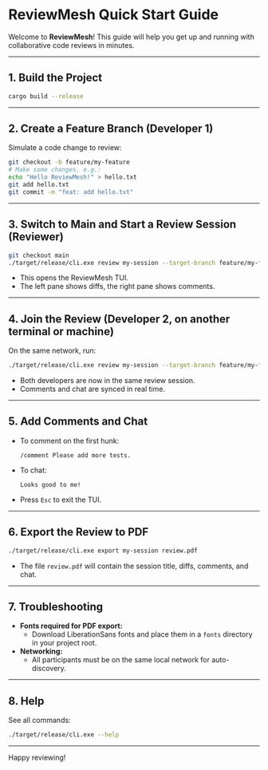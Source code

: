 # ReviewMesh Quick Start Guide

Welcome to **ReviewMesh**! This guide will help you get up and running with collaborative code reviews in minutes.

---

## 1. Build the Project

```sh
cargo build --release
```

---

## 2. Create a Feature Branch (Developer 1)

Simulate a code change to review:
```sh
git checkout -b feature/my-feature
# Make some changes, e.g.:
echo "Hello ReviewMesh!" > hello.txt
git add hello.txt
git commit -m "feat: add hello.txt"
```

---

## 3. Switch to Main and Start a Review Session (Reviewer)

```sh
git checkout main
./target/release/cli.exe review my-session --target-branch feature/my-feature
```
- This opens the ReviewMesh TUI.
- The left pane shows diffs, the right pane shows comments.

---

## 4. Join the Review (Developer 2, on another terminal or machine)

On the same network, run:
```sh
./target/release/cli.exe review my-session --target-branch feature/my-feature
```
- Both developers are now in the same review session.
- Comments and chat are synced in real time.

---

## 5. Add Comments and Chat
- To comment on the first hunk:
  ```
  /comment Please add more tests.
  ```
- To chat:
  ```
  Looks good to me!
  ```
- Press `Esc` to exit the TUI.

---

## 6. Export the Review to PDF

```sh
./target/release/cli.exe export my-session review.pdf
```
- The file `review.pdf` will contain the session title, diffs, comments, and chat.

---

## 7. Troubleshooting
- **Fonts required for PDF export:**
  - Download LiberationSans fonts and place them in a `fonts` directory in your project root.
- **Networking:**
  - All participants must be on the same local network for auto-discovery.

---

## 8. Help

See all commands:
```sh
./target/release/cli.exe --help
```

---

Happy reviewing!
